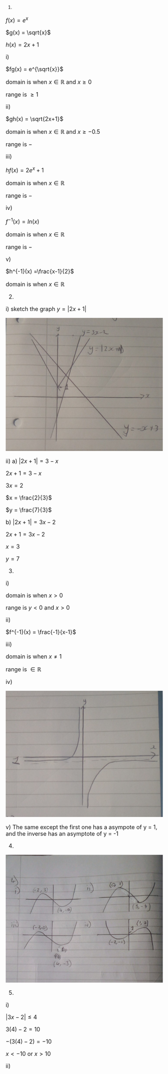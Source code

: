 1)

<font size =4>

$f(x) = e^x$

$g(x) = \sqrt{x}$

$h(x) = 2x + 1$

i) 

$fg(x) = e^{\sqrt{x}}$

domain is when $x \in \mathbb{R}$ and $x \geq 0$ 

range is $\geq 1$

ii)

$gh(x) = \sqrt{2x+1}$

domain is when $x \in \mathbb{R}$ and $x \geq -0.5$

range is $-$

iii) 

$hf(x) = 2e^x + 1$

domain is when $x \in \mathbb{R}$

range is $-$

iv)

$f^{-1}(x) = ln (x)$

domain is when $x \in \mathbb{R}$

range is $-$

v)

$h^{-1}(x) =\frac{x-1}{2}$

domain is when $x \in \mathbb{R}$


2)

i) sketch the graph $y = |2x+1|$

![](graph.jpg)

ii)
a) $|2x + 1| = 3-x$

$2x + 1 = 3-x$

$3x = 2$

$x = \frac{2}{3}$

$y = \frac{7}{3}$


b) $|2x + 1| = 3x -2$

$2x + 1 = 3x -2$

$x = 3$

$y = 7$

3)
i) 

domain is when $x > 0$

range is $y < 0$ and $x > 0$

ii)

$f^{-1}(x) = \frac{-1}{x-1}$

iii)

domain is when $x \neq 1$

range is $\in \mathbb{R}$

iv)

![](graph2.jpg)

v) The same except the first one has a asympote of y = 1, and the inverse has an asymptote of y = -1

4)

![](graph3.jpg)

5)
i)

$|3x-2| \leq 4$

$3(4)-2 = 10$

$-(3(4)-2) = -10$

$x < -10$ or $x > 10$

ii)

